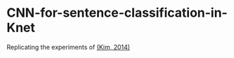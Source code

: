 # CNN-for-sentence-classification-in-Knet
Replicating the experiments of [(Kim, 2014)](https://arxiv.org/pdf/1408.5882.pdf)
